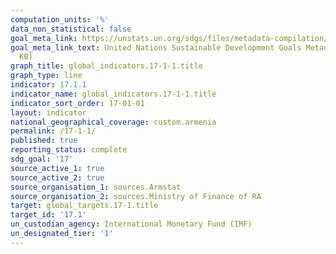 ```yaml
---
computation_units: '%'
data_non_statistical: false
goal_meta_link: https://unstats.un.org/sdgs/files/metadata-compilation/Metadata-Goal-17.pdf
goal_meta_link_text: United Nations Sustainable Development Goals Metadata (PDF 469
  KB)
graph_title: global_indicators.17-1-1.title
graph_type: line
indicator: 17.1.1
indicator_name: global_indicators.17-1-1.title
indicator_sort_order: 17-01-01
layout: indicator
national_geographical_coverage: custom.armenia
permalink: /17-1-1/
published: true
reporting_status: complete
sdg_goal: '17'
source_active_1: true
source_active_2: true
source_organisation_1: sources.Armstat
source_organisation_2: sources.Ministry of Finance of RA
target: global_targets.17-1.title
target_id: '17.1'
un_custodian_agency: International Monetary Fund (IMF)
un_designated_tier: '1'
---
```

